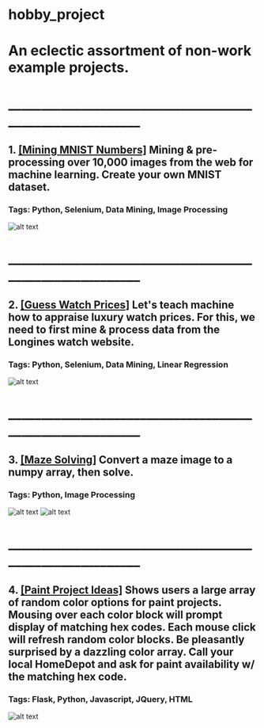 # hobby_project

# An eclectic assortment of non-work example projects.
# _________________________________________________________
## 1. <a href="https://github.com/ZhongRabbit/hobby_project/blob/master/Mining%20MNIST%20Numbers/MNIST%20Number%20Mining%20%26%20Image%20Processing.ipynb">[Mining MNIST Numbers]</a> Mining & pre-processing over 10,000 images from the web for machine learning. Create your own MNIST dataset.
### Tags: Python, Selenium, Data Mining, Image Processing
![alt text](https://github.com/ZhongRabbit/hobby_project/blob/master/Mining%20MNIST%20Numbers/Animation%20(numbers%20mining).gif)
# _________________________________________________________
## 2. <a href="https://github.com/ZhongRabbit/hobby_project/blob/master/Watch%20Prices/Longines%20Watches.ipynb">[Guess Watch Prices]</a> Let's teach machine how to appraise luxury watch prices. For this, we need to first mine & process data from the Longines watch website.
### Tags: Python, Selenium, Data Mining, Linear Regression
![alt text](https://github.com/ZhongRabbit/hobby_project/blob/master/Watch%20Prices/Compare%20Longines%20Watches.png)
# _________________________________________________________
## 3. <a href="https://github.com/ZhongRabbit/hobby_project/tree/master/Maze%20Solving">[Maze Solving]</a> Convert a maze image to a numpy array, then solve.
### Tags: Python, Image Processing
![alt text](https://github.com/ZhongRabbit/hobby_project/blob/master/Maze%20Solving/maze_3.gif)
![alt text](https://github.com/ZhongRabbit/hobby_project/blob/master/Maze%20Solving/maze_4.gif)
# _________________________________________________________
## 4. <a href="https://github.com/ZhongRabbit/hobby_project/tree/master/Paint%20Project%20Ideas">[Paint Project Ideas]</a> Shows users a large array of random color options for paint projects. Mousing over each color block will prompt display of matching hex codes. Each mouse click will refresh random color blocks. Be pleasantly surprised by a dazzling color array. Call your local HomeDepot and ask for paint availability w/ the matching hex code.
### Tags: Flask, Python, Javascript, JQuery, HTML
![alt text](https://github.com/ZhongRabbit/hobby_project/blob/master/Paint%20Project%20Ideas/Paint%20Ideas%20720K.gif)
